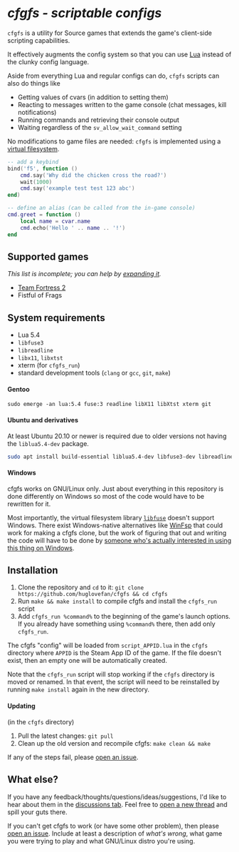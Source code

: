 # *cfgfs - scriptable configs*

<!-- marketing speech -->

`cfgfs` is a utility for Source games that extends the game's client-side
scripting capabilities.

It effectively augments the config system so that you can use [Lua] instead of
the clunky config language.

Aside from everything Lua and regular configs can do, `cfgfs` scripts can also
do things like

- Getting values of cvars (in addition to setting them)
- Reacting to messages written to the game console (chat messages, kill
  notifications)
- Running commands and retrieving their console output
- Waiting regardless of the `sv_allow_wait_command` setting

No modifications to game files are needed: `cfgfs` is implemented using a
[virtual filesystem].

[Lua]: https://www.lua.org/
[virtual filesystem]: https://en.wikipedia.org/wiki/Filesystem_in_Userspace

```lua
-- add a keybind
bind('f5', function ()
	cmd.say('Why did the chicken cross the road?')
	wait(1000)
	cmd.say('example test test 123 abc')
end)

-- define an alias (can be called from the in-game console)
cmd.greet = function ()
	local name = cvar.name
	cmd.echo('Hello ' .. name .. '!')
end
```

## Supported games

*This list is incomplete; you can help by [expanding it].*

- [Team Fortress 2](https://arch-img.b4k.co/vg/1607779368100.png)
- Fistful of Frags

[expanding it]: https://github.com/huglovefan/cfgfs/edit/master/README.md

## System requirements

- Lua 5.4
- `libfuse3`
- `libreadline`
- `libx11`, `libxtst`
- xterm (for `cfgfs_run`)
- standard development tools (`clang` or `gcc`, `git`, `make`)

#### Gentoo

```
sudo emerge -an lua:5.4 fuse:3 readline libX11 libXtst xterm git
```

#### Ubuntu and derivatives

At least Ubuntu 20.10 or newer is required due to older versions not having
the `liblua5.4-dev` package.

```sh
sudo apt install build-essential liblua5.4-dev libfuse3-dev libreadline-dev libx11-dev libxtst-dev xterm
```

#### Windows

cfgfs works on GNU/Linux only. Just about everything in this repository is done
differently on Windows so most of the code would have to be rewritten for it.

Most importantly, the virtual filesystem library [`libfuse`] doesn't support
Windows. There exist Windows-native alternatives like [WinFsp] that could work
for making a cfgfs clone, but the work of figuring that out and writing the code
will have to be done by
[someone who's actually interested in using this thing on Windows].

[`libfuse`]: https://github.com/libfuse/libfuse
[WinFsp]: https://github.com/billziss-gh/winfsp
[someone who's actually interested in using this thing on Windows]: https://github.com/you

## Installation

1. Clone the repository and `cd` to it:
   `git clone https://github.com/huglovefan/cfgfs && cd cfgfs`
2. Run `make && make install` to compile cfgfs and install the `cfgfs_run`
   script
3. Add `cfgfs_run %command%` to the beginning of the game's launch options.  
   If you already have something using `%command%` there, then add only
   `cfgfs_run`.

The cfgfs "config" will be loaded from `script_APPID.lua` in the `cfgfs`
directory where `APPID` is the Steam App ID of the game. If the file doesn't
exist, then an empty one will be automatically created.

Note that the `cfgfs_run` script will stop working if the `cfgfs` directory is
moved or renamed. In that event, the script will need to be reinstalled by
running `make install` again in the new directory.

#### Updating

(in the `cfgfs` directory)

1. Pull the latest changes: `git pull`
2. Clean up the old version and recompile cfgfs: `make clean && make`

If any of the steps fail, please [open an issue].

## What else?

If you have any feedback/thoughts/questions/ideas/suggestions, I'd like to hear
about them in the [discussions tab]. Feel free to [open a new thread] and spill
your guts there.

If you can't get cfgfs to work (or have some other problem), then please
[open an issue]. Include at least a description of *what's wrong*, what game you
were trying to play and what GNU/Linux distro you're using.

[discussions tab]: https://github.com/huglovefan/cfgfs/discussions
[open a new thread]: https://github.com/huglovefan/cfgfs/discussions/new
[open an issue]: https://github.com/huglovefan/cfgfs/issues/new
